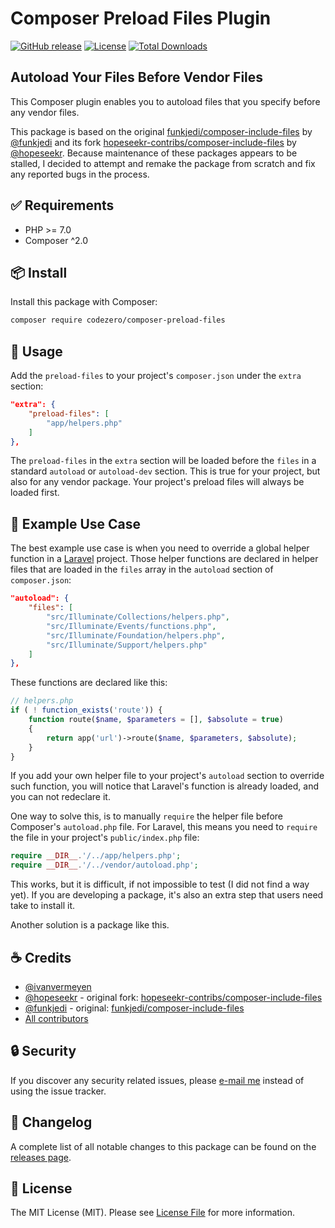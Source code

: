 # Composer Preload Files Plugin

[![GitHub release](https://img.shields.io/github/release/codezero-be/composer-preload-files.svg?style=flat-square)](https://github.com/codezero-be/composer-preload-files/releases)
[![License](https://img.shields.io/packagist/l/codezero/composer-preload-files.svg?style=flat-square)](LICENSE.md)
[![Total Downloads](https://img.shields.io/packagist/dt/codezero/composer-preload-files.svg?style=flat-square)](https://packagist.org/packages/codezero/composer-preload-files)

## Autoload Your Files Before Vendor Files

This Composer plugin enables you to autoload files that you specify before any vendor files.

This package is based on the original [funkjedi/composer-include-files](https://github.com/funkjedi/composer-include-files) by [@funkjedi](https://github.com/funkjedi) and its fork [hopeseekr-contribs/composer-include-files](https://github.com/hopeseekr-contribs/composer-include-files) by [@hopeseekr](https://github.com/hopeseekr).
Because maintenance of these packages appears to be stalled, I decided to attempt and remake the package from scratch and fix any reported bugs in the process.

## ✅ Requirements

- PHP >= 7.0
- Composer ^2.0

## 📦 Install

Install this package with Composer:

```bash
composer require codezero/composer-preload-files
```

## 📘 Usage

Add the `preload-files` to your project's `composer.json` under the `extra` section:

```json
"extra": {
    "preload-files": [
        "app/helpers.php"
    ]
},
```

The `preload-files` in the `extra` section will be loaded before the `files` in a standard `autoload` or `autoload-dev` section.
This is true for your project, but also for any vendor package. Your project's preload files will always be loaded first.

## 🔌 Example Use Case

The best example use case is when you need to override a global helper function in a [Laravel](https://laravel.com) project.
Those helper functions are declared in helper files that are loaded in the `files` array in the `autoload` section of `composer.json`:

```json
"autoload": {
    "files": [
        "src/Illuminate/Collections/helpers.php",
        "src/Illuminate/Events/functions.php",
        "src/Illuminate/Foundation/helpers.php",
        "src/Illuminate/Support/helpers.php"
    ]
},
```

These functions are declared like this:

```php
// helpers.php
if ( ! function_exists('route')) {
    function route($name, $parameters = [], $absolute = true)
    {
        return app('url')->route($name, $parameters, $absolute);
    }
}
```

If you add your own helper file to your project's `autoload` section to override such function, you will notice that Laravel's function is already loaded, and you can not redeclare it.

One way to solve this, is to manually `require` the helper file before Composer's `autoload.php` file.
For Laravel, this means you need to `require` the file in your project's `public/index.php` file:

```php
require __DIR__.'/../app/helpers.php';
require __DIR__.'/../vendor/autoload.php';
```

This works, but it is difficult, if not impossible to test (I did not find a way yet).
If you are developing a package, it's also an extra step that users need take to install it.

Another solution is a package like this.

## ☕ Credits

- [@ivanvermeyen](https://github.com/ivanvermeyen)
- [@hopeseekr](https://github.com/hopeseekr) - original fork: [hopeseekr-contribs/composer-include-files](https://github.com/hopeseekr-contribs/composer-include-files)
- [@funkjedi](https://github.com/funkjedi) - original: [funkjedi/composer-include-files](https://github.com/funkjedi/composer-include-files)
- [All contributors](https://github.com/codezero-be/composer-preload-files/contributors)

## 🔒 Security

If you discover any security related issues, please [e-mail me](mailto:ivan@codezero.be) instead of using the issue tracker.

## 📑 Changelog

A complete list of all notable changes to this package can be found on the
[releases page](https://github.com/codezero-be/composer-preload-files/releases).

## 📜 License

The MIT License (MIT). Please see [License File](LICENSE.md) for more information.
